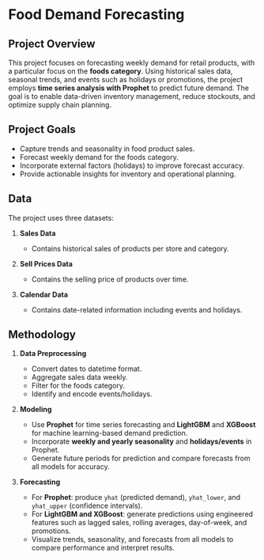 # Food Demand Forecasting

## Project Overview
This project focuses on forecasting weekly demand for retail products, with a particular focus on the **foods category**. Using historical sales data, seasonal trends, and events such as holidays or promotions, the project employs **time series analysis with Prophet** to predict future demand. The goal is to enable data-driven inventory management, reduce stockouts, and optimize supply chain planning.

## Project Goals
- Capture trends and seasonality in food product sales.
- Forecast weekly demand for the foods category.
- Incorporate external factors (holidays) to improve forecast accuracy.
- Provide actionable insights for inventory and operational planning.

## Data
The project uses three datasets:

1. **Sales Data**  
   - Contains historical sales of products per store and category.    

2. **Sell Prices Data**  
   - Contains the selling price of products over time.   

3. **Calendar Data**  
   - Contains date-related information including events and holidays.  


## Methodology
1. **Data Preprocessing**
   - Convert dates to datetime format.
   - Aggregate sales data weekly.
   - Filter for the foods category.
   - Identify and encode events/holidays.

2. **Modeling**
   - Use **Prophet** for time series forecasting and **LightGBM** and **XGBoost** for machine learning-based demand prediction.
   - Incorporate **weekly and yearly seasonality** and **holidays/events** in Prophet.
   - Generate future periods for prediction and compare forecasts from all models for accuracy.

3. **Forecasting**
   - For **Prophet**: produce `yhat` (predicted demand), `yhat_lower`, and `yhat_upper` (confidence intervals).  
   - For **LightGBM and XGBoost**: generate predictions using engineered features such as lagged sales, rolling averages, day-of-week, and promotions.  
   - Visualize trends, seasonality, and forecasts from all models to compare performance and interpret results.


